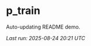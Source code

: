 # p_train

Auto-updating README demo.

<!--START_SECTION:status-->
_Last run: 2025-08-24 20:21 UTC_
<!--END_SECTION:status-->


















































































































